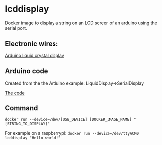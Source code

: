 # lcddisplay
Docker image to display a string on an LCD screen of an arduino using the serial port.

## Electronic wires:
[Arduino liquid crystal display](https://www.arduino.cc/en/Tutorial/LiquidCrystalDisplay)

## Arduino code
Created from the the Arduino example: LiquidDisplay->SerialDisplay

[The code](https://github.com/philippepeter/lcddisplay/blob/master/display.arduino)

## Command
`docker run --device=/dev/[USB_DEVICE] [DOCKER_IMAGE_NAME] "[STRING_TO_DISPLAY]"`

For example on a raspberrypi:
`docker run --device=/dev/ttyACM0 lcddisplay "Hello world!"`



